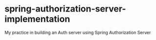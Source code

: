 # spring-authorization-server-implementation
My practice in building an Auth server using Spring Authorization Server

